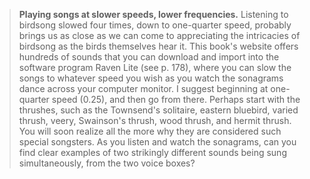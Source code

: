 > **Playing songs at slower speeds, lower frequencies.** Listening to
> birdsong slowed four times, down to one-quarter speed, probably brings
> us as close as we can come to appreciating the intricacies of birdsong
> as the birds themselves hear it. This book's website offers hundreds
> of sounds that you can download and import into the software program
> Raven Lite (see p. 178), where you can slow the songs to whatever
> speed you wish as you watch the sonagrams dance across your computer
> monitor. I suggest beginning at one-quarter speed (0.25), and then go
> from there. Perhaps start with the thrushes, such as the Townsend's
> solitaire, eastern bluebird, varied thrush, veery, Swainson's thrush,
> wood thrush, and hermit thrush. You will soon realize all the more why
> they are considered such special songsters. As you listen and watch
> the sonagrams, can you find clear examples of two strikingly different
> sounds being sung simultaneously, from the two voice boxes?
